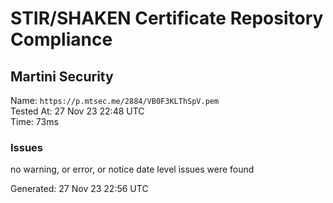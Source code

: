 # STIR/SHAKEN Certificate Repository Compliance

## Martini Security

Name: `https://p.mtsec.me/2884/VB0F3KLThSpV.pem`\
Tested At: 27 Nov 23 22:48 UTC\
Time: 73ms

### Issues

no warning, or error, or notice date level issues were found

Generated: 27 Nov 23 22:56 UTC
